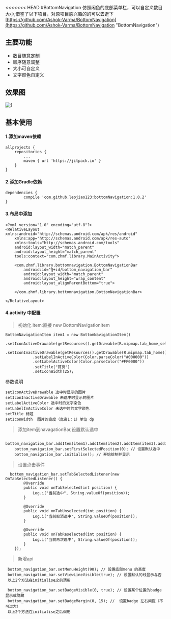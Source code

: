 <<<<<<< HEAD
#BottomNavigation
仿照闲鱼的底部菜单栏，可以自定义数目大小,借鉴了以下项目，对原项目感兴趣的的可以去逛下
[https://github.com/Ashok-Varma/BottomNavigation](https://github.com/Ashok-Varma/BottomNavigation "BottomNavigation")

## 主要功能
 - 数目随意定制
 - 顺序随意调整
 - 大小可自定义
 - 文字颜色自定义
## 效果图

![1](https://github.com/leojiao123/bottomNavigation/blob/master/sceenshots/demo.jpg?raw=true)

## 基本使用

	
#### 1.添加maven依赖

	allprojects {
		repositories {
			...
			maven { url 'https://jitpack.io' }
		}
	}

#### 2.添加Gradle依赖

	dependencies {
	        compile 'com.github.leojiao123:bottomNavigation:1.0.2'
	}

#### 3.布局中添加

	<?xml version="1.0" encoding="utf-8"?>
	<RelativeLayout xmlns:android="http://schemas.android.com/apk/res/android"
	    xmlns:app="http://schemas.android.com/apk/res-auto"
	    xmlns:tools="http://schemas.android.com/tools"
	    android:layout_width="match_parent"
	    android:layout_height="match_parent"
	    tools:context="com.zhmf.library.MainActivity">
	
	    <com.zhmf.library.bottomnavigation.BottomNavigationBar
	        android:id="@+id/bottom_navigation_bar"
	        android:layout_width="match_parent"
	        android:layout_height="wrap_content"
	        android:layout_alignParentBottom="true">
	        
	    </com.zhmf.library.bottomnavigation.BottomNavigationBar>
	
	</RelativeLayout>

#### 4.activity 中配置

> 初始化 item:直接 new BottomNavigationItem

 	BottomNavigationItem item1 = new BottomNavigationItem()
                .setIconActiveDrawable(getResources().getDrawable(R.mipmap.tab_home_selected))
                .setIconInactiveDrawable(getResources().getDrawable(R.mipmap.tab_home))
                .setLabelInActiveColor(Color.parseColor("#000000"))
                .setLabelActiveColor(Color.parseColor("#FF0000"))
                .setTitle("首页")
                .setIconWidth(25);

参数说明 
			
	setIconActiveDrawable 选中时显示的图片
	setIconInactiveDrawable 未选中时显示的图片
	setLabelActiveColor 选中时的文字染色
	setLabelInActiveColor 未选中时的文字颜色
	setTitle 标题
	setIconWidth  图片的宽度（宽高1：1）单位 dp

> 添加item到navagationBar,设置默认选中
> 
	  	bottom_navigation_bar.addItem(item1).addItem(item2).addItem(item3).addItem(item4).addItem(item5);
        bottom_navigation_bar.setFirstSelectedPosition(0); // 设置默认选中
        bottom_navigation_bar.initialise(); // 开始绘制并显示




> 设置点击事件

	  bottom_navigation_bar.setTabSelectedListener(new OnTabSelectedListener() {
            @Override
            public void onTabSelected(int position) {
                Log.i("当前选中", String.valueOf(position));
            }

            @Override
            public void onTabUnselected(int position) {
                Log.i("当前取消选中", String.valueOf(position));
            }

            @Override
            public void onTabReselected(int position) {
                Log.i("当前再次选中", String.valueOf(position));
            }
        });

> 新增api
		
	
	 bottom_navigation_bar.setMenuHeight(90); // 设置底部menu 的高度 
 	 bottom_navigation_bar.setViewLineVisible(true); // 设置默认的线显示与否
	 以上2个方法在initialise之前调用

	 bottom_navigation_bar.setBadgeVisible(0, true); // 设置某个位置的badge 显示或隐藏
     bottom_navigation_bar.setBadgeMargin(0, 15); //  设置badge 左右间距（不可过大）
	 以上2个方法在initialise之后调用
 



